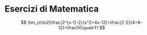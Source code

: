 # Esercizi di Matematica

$$
\lim_{x\to2}\frac{2^{x-1}-2}{x^2+4x-12}=\frac{2-2}{4+8-12}=\frac00\quad FI
$$
<!--stackedit_data:
eyJoaXN0b3J5IjpbMjIxMDkxMDE4XX0=
-->